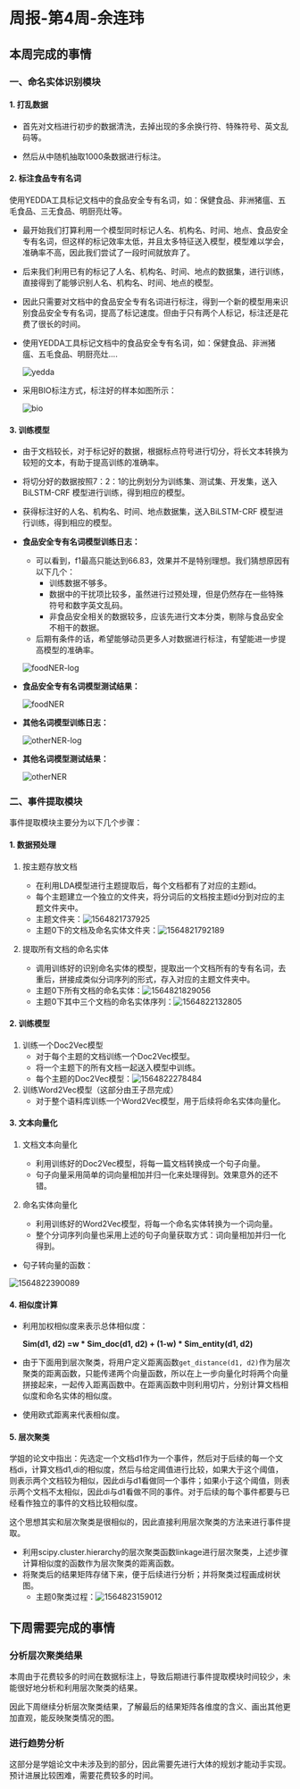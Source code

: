 







# 周报-第4周-余连玮

## 本周完成的事情

### 一、命名实体识别模块

#### 1. 打乱数据

- 首先对文档进行初步的数据清洗，去掉出现的多余换行符、特殊符号、英文乱码等。

- 然后从中随机抽取1000条数据进行标注。

#### 2. 标注食品专有名词

使用YEDDA工具标记文档中的食品安全专有名词，如：保健食品、非洲猪瘟、五毛食品、三无食品、明厨亮灶等。

- 最开始我们打算利用一个模型同时标记人名、机构名、时间、地点、食品安全专有名词，但这样的标记效率太低，并且太多特征送入模型，模型难以学会，准确率不高，因此我们尝试了一段时间就放弃了。
- 后来我们利用已有的标记了人名、机构名、时间、地点的数据集，进行训练，直接得到了能够识别人名、机构名、时间、地点的模型。
- 因此只需要对文档中的食品安全专有名词进行标注，得到一个新的模型用来识别食品安全专有名词，提高了标记速度。但由于只有两个人标记，标注还是花费了很长的时间。

- 使用YEDDA工具标记文档中的食品安全专有名词，如：保健食品、非洲猪瘟、五毛食品、明厨亮灶....

  ![yedda](第4周周报-余连玮.assets/yedda.png)

- 采用BIO标注方式，标注好的样本如图所示：

  ![bio](第4周周报-余连玮.assets/bio.png)

#### 3. 训练模型

- 由于文档较长，对于标记好的数据，根据标点符号进行切分，将长文本转换为较短的文本，有助于提高训练的准确率。
- 将切分好的数据按照7：2：1的比例划分为训练集、测试集、开发集，送入BiLSTM-CRF 模型进行训练，得到相应的模型。
- 获得标注好的人名、机构名、时间、地点数据集，送入BiLSTM-CRF 模型进行训练，得到相应的模型。



- **食品安全专有名词模型训练日志：**

  - 可以看到，f1最高只能达到66.83，效果并不是特别理想。我们猜想原因有以下几个：
    - 训练数据不够多。
    - 数据中的干扰项比较多，虽然进行过预处理，但是仍然存在一些特殊符号和数字英文乱码。
    - 非食品安全相关的数据较多，应该先进行文本分类，剔除与食品安全不相干的数据。
  - 后期有条件的话，希望能够动员更多人对数据进行标注，有望能进一步提高模型的准确率。

  ![foodNER-log](第4周周报-余连玮.assets/foodNER-log.PNG)



- **食品安全专有名词模型测试结果：**

  ![foodNER](第4周周报-余连玮.assets/foodNER.PNG)



- **其他名词模型训练日志：**

  ![otherNER-log](第4周周报-余连玮.assets/otherNER-log.PNG)



- **其他名词模型测试结果：**

  ![otherNER](第4周周报-余连玮.assets/otherNER.PNG)



### 二、事件提取模块

事件提取模块主要分为以下几个步骤：

#### 1. 数据预处理

1. 按主题存放文档
   - 在利用LDA模型进行主题提取后，每个文档都有了对应的主题id。
   - 每个主题建立一个独立的文件夹，将分词后的文档按主题id分到对应的主题文件夹中。
   - 主题文件夹：![1564821737925](第4周周报-余连玮.assets/1564821737925.png)
   - 主题0下的文档及命名实体文件夹：![1564821792189](第4周周报-余连玮.assets/1564821792189.png)

2. 提取所有文档的命名实体
   - 调用训练好的识别命名实体的模型，提取出一个文档所有的专有名词，去重后，拼接成类似分词序列的形式，存入对应的主题文件夹中。
   - 主题0下所有文档的命名实体：![1564821829056](第4周周报-余连玮.assets/1564821829056.png)
   - 主题0下其中三个文档的命名实体序列：![1564822132805](第4周周报-余连玮.assets/1564822132805.png)

#### 2. 训练模型

1. 训练一个Doc2Vec模型
   - 对于每个主题的文档训练一个Doc2Vec模型。
   - 将一个主题下的所有文档一起送入模型中训练。
   - 每个主题的Doc2Vec模型：![1564822278484](第4周周报-余连玮.assets/1564822278484.png)
2. 训练Word2Vec模型（这部分由王子昂完成）
   - 对于整个语料库训练一个Word2Vec模型，用于后续将命名实体向量化。

#### 3. 文本向量化

1. 文档文本向量化
   - 利用训练好的Doc2Vec模型，将每一篇文档转换成一个句子向量。
   - 句子向量采用简单的词向量相加并归一化来处理得到。效果意外的还不错。

2. 命名实体向量化
   - 利用训练好的Word2Vec模型，将每一个命名实体转换为一个词向量。
   - 整个分词序列向量也采用上述的句子向量获取方式：词向量相加并归一化得到。

- 句子转向量的函数：

![1564822390089](第4周周报-余连玮.assets/1564822390089.png)



#### 4. 相似度计算

- 利用加权相似度来表示总体相似度：

  **Sim(d1, d2) =w \* Sim_doc(d1, d2) + (1-w) \* Sim_entity(d1, d2)**

- 由于下面用到层次聚类，将用户定义距离函数`get_distance(d1, d2)`作为层次聚类的距离函数，只能传递两个向量函数，所以在上一步向量化时将两个向量拼接起来，一起传入距离函数中。在距离函数中则利用切片，分别计算文档相似度和命名实体的相似度。

- 使用欧式距离来代表相似度。

#### 5. 层次聚类

学姐的论文中指出：先选定一个文档d1作为一个事件，然后对于后续的每一个文档di，计算文档d1,di的相似度，然后与给定阈值进行比较，如果大于这个阈值，则表示两个文档较为相似，因此di与d1看做同一个事件；如果小于这个阈值，则表示两个文档不太相似，因此di与d1看做不同的事件。对于后续的每个事件都要与已经看作独立的事件的文档比较相似度。

这个思想其实和层次聚类是很相似的，因此直接利用层次聚类的方法来进行事件提取。

- 利用scipy.cluster.hierarchy的层次聚类函数linkage进行层次聚类，上述步骤计算相似度的函数作为层次聚类的距离函数。
- 将聚类后的结果矩阵存储下来，便于后续进行分析；并将聚类过程画成树状图。
  - 主题0聚类过程：![1564823159012](第4周周报-余连玮.assets/1564823159012.png)

## 下周需要完成的事情 ##

### 分析层次聚类结果 ###

本周由于花费较多的时间在数据标注上，导致后期进行事件提取模块时间较少，未能很好地分析和利用层次聚类的结果。

因此下周继续分析层次聚类结果，了解最后的结果矩阵各维度的含义、画出其他更加直观，能反映聚类情况的图。

### 进行趋势分析 ###

这部分是学姐论文中未涉及到的部分，因此需要先进行大体的规划才能动手实现。预计进展比较困难，需要花费较多的时间。